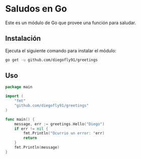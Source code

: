# Saludos en Go

Este es un módulo de Go que provee una función para saludar.

## Instalación
Ejecuta el siguiente comando para instalar el módulo:

```bash
go get -u github.com/diegofly91/greetings
``` 
## Uso
```go
package main

import (
    "fmt"
    "github.com/diegofly91/greetings"
)

func main() {
    message, err := greetings.Hello("Diego")
    if err != nil {
        fmt.Println("Ocurrio un error: "err)
        return
    }
    fmt.Println(message)
}
```